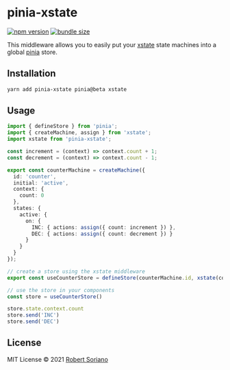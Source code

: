 # pinia-xstate

[![npm version](https://badge.fury.io/js/pinia-xstate.svg)](https://badge.fury.io/js/pinia-xstate)
[![bundle size](https://badgen.net/bundlephobia/minzip/pinia-xstate)](https://bundlephobia.com/result?p=pinia-xstate)

This middleware allows you to easily put your [xstate](https://github.com/statelyai/xstate) state machines into a global [pinia](https://pinia.esm.dev/) store.

## Installation

```sh
yarn add pinia-xstate pinia@beta xstate
```

## Usage

```ts
import { defineStore } from 'pinia';
import { createMachine, assign } from 'xstate';
import xstate from 'pinia-xstate';

const increment = (context) => context.count + 1;
const decrement = (context) => context.count - 1;

export const counterMachine = createMachine({
  id: 'counter',
  initial: 'active',
  context: {
    count: 0
  },
  states: {
    active: {
      on: {
        INC: { actions: assign({ count: increment }) },
        DEC: { actions: assign({ count: decrement }) }
      }
    }
  }
});

// create a store using the xstate middleware
export const useCounterStore = defineStore(counterMachine.id, xstate(counterMachine))

// use the store in your components
const store = useCounterStore()

store.state.context.count
store.send('INC')
store.send('DEC')
```

## License

MIT License © 2021 [Robert Soriano](https://github.com/wobsoriano)